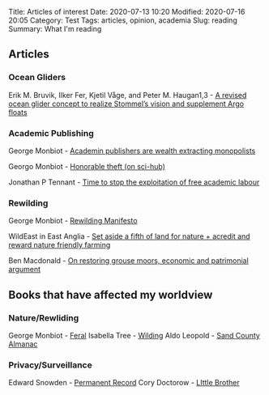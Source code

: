 Title: Articles of interest
Date: 2020-07-13 10:20
Modified: 2020-07-16 20:05
Category: Test
Tags: articles, opinion, academia
Slug: reading
Summary: What I'm reading

## Articles

### Ocean Gliders

Erik M. Bruvik, Ilker Fer, Kjetil Våge, and Peter M. Haugan1,3 - [A revised ocean glider concept to realize Stommel’s vision and supplement Argo floats](https://os.copernicus.org/articles/16/291/2020/os-16-291-2020.pdf)


### Academic Publishing

George Monbiot - [Academin publishers are wealth extracting monopolists](https://www.monbiot.com/2011/08/29/the-lairds-of-learning/)

Georgo Monbiot - [Honorable theft (on sci-hub)](https://www.monbiot.com/2018/09/17/honourable-theft/)

Jonathan P Tennant - [Time to stop the exploitation of free academic labour](https://ese.arphahub.com/article/51839/download/pdf/428643)


### Rewilding
George Monbiot - [Rewilding Manifesto](https://www.monbiot.com/2013/05/27/a-manifesto-for-rewilding-the-world/)

WildEast in East Anglia - [Set aside a fifth of land for nature + acredit and reward nature friendly farming](https://www.theguardian.com/environment/2020/jul/14/farmers-wildeast-hatch-plan-return-area-size-dorset-wild-nature-east-anglia)

Ben Macdonald - [On restoring grouse moors, economic and patrimonial argument](https://www.spectator.co.uk/article/the-scourge-of-the-grouse-moor)

## Books that have affected my worldview

### Nature/Rewliding

George Monbiot - [Feral](https://www.monbiot.com/2013/05/24/feral-searching-for-enchantment-on-the-frontiers-of-rewilding/)
Isabella Tree - [Wilding](https://www.goodreads.com/book/show/38891828-wilding)
Aldo Leopold - [Sand County Almanac](https://www.aldoleopold.org/about/aldo-leopold/sand-county-almanac/)

### Privacy/Surveillance

Edward Snowden - [Permanent Record](https://www.goodreads.com/book/show/46223297-permanent-record)
Cory Doctorow - [LIttle Brother](https://craphound.com/littlebrother/download/)